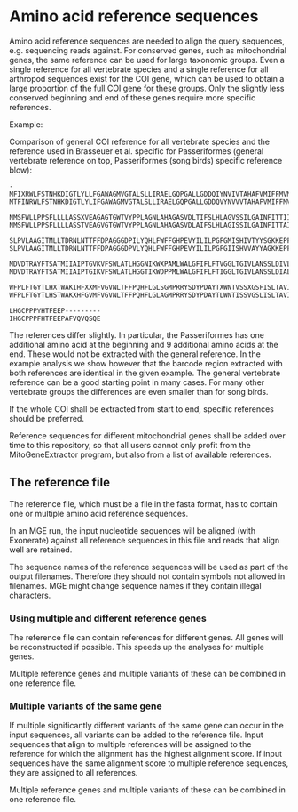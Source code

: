 # Amino acid reference sequences

Amino acid reference sequences are needed to align the query sequences, e.g. sequencing reads against. 
For conserved genes, such as mitochondrial genes, the same reference can be used for large taxonomic groups. Even a single reference for all vertebrate species and a single reference for all arthropod sequences exist for the COI gene, which can be used to obtain a large proportion of the full COI gene for these groups.
Only the slightly less conserved beginning and end of these genes require more specific references.

Example:

Comparison of general COI reference for all vertebrate species and the reference used in Brasseuer et al. specific for Passeriformes (general vertebrate reference on top, Passeriformes (song birds) specific reference blow):

```{r, eval=TRUE}
-MFIXRWLFSTNHKDIGTLYLLFGAWAGMVGTALSLLIRAELGQPGALLGDDQIYNVIVTAHAFVMIFFMVMPIMIGGFGNWLVPLMIGAPDMAFPRMN
MTFINRWLFSTNHKDIGTLYLIFGAWAGMVGTALSLLIRAELGQPGALLGDDQVYNVVVTAHAFVMIFFMVMPIMIGGFGNWLVPLMIGAPDMAFPRMN

NMSFWLLPPSFLLLLASSXVEAGAGTGWTVYPPLAGNLAHAGASVDLTIFSLHLAGVSSILGAINFITTIINMKPPAXSQYQTPLFVWSVLITAVLLLL
NMSFWLLPPSFLLLLASSTVEAGVGTGWTVYPPLAGNLAHAGASVDLAIFSLHLAGISSILGAINFITTAINMKPPALSQYQTPLFVWSVLITAVLLLL

SLPVLAAGITMLLTDRNLNTTFFDPAGGGDPILYQHLFWFFGHPEVYILILPGFGMISHIVTYYSGKKEPFGYMGMVWAMMSIGFLGFIVWAHHMFTVG
SLPVLAAGITMLLTDRNLNTTFFDPAGGGDPVLYQHLFWFFGHPEVYILILPGFGIISHVVAYYAGKKEPFGYMGMVWAMLSIGFLGFIVWAHHMFTVG

MDVDTRAYFTSATMIIAIPTGVKVFSWLATLHGGNIKWXPAMLWALGFIFLFTVGGLTGIVLANSSLDIVLHDTYYVVAHFHYVLSMGAVFAIMGGFVH
MDVDTRAYFTSATMIIAIPTGIKVFSWLATLHGGTIKWDPPMLWALGFIFLFTIGGLTGIVLANSSLDIALHDTYYVVAHFHYVLSMGAVFAILAGFTH

WFPLFTGYTLHXTWAKIHFXXMFVGVNLTFFPQHFLGLSGMPRRYSDYPDAYTXWNTVSSXGSFISLTAVILMXFIIWEAFAAKREVLXVELTXTNXEW
WFPLFTGYTLHSTWAKXHFGVMFVGVNLTFFPQHFLGLAGMPRRYSDYPDAYTLWNTISSVGSLISLTAVIMLVFIIWEAFASKRKALQPELTSTNVEW

LHGCPPPYHTFEEP---------
IHGCPPPFHTFEEPAFVQVQSQE
```

The references differ slightly. In particular, the Passeriformes has one additional amino acid at the beginning and 9 additional amino acids at the end.
These would not be extracted with the general reference. In the example analysis we show however that the barcode region extracted with both references are identical in the given example. The general vertebrate reference can be a good starting point in many cases. For many other vertebrate groups the differences are even smaller than for song birds.

If the whole COI shall be extracted from start to end, specific references should be preferred.


Reference sequences for different mitochondrial genes shall be added over time to this repository, so that all users cannot only profit from the MitoGeneExtractor program, but also from a list of available references.

## The reference file

The reference file, which must be a file in the fasta format, has to contain one or multiple amino acid reference sequences.

In an MGE run, the input nucleotide sequences will be aligned (with Exonerate) against all reference sequences in this file and reads that align well are retained.

The sequence names of the reference sequences will be used as part of the output filenames. Therefore they should not contain symbols not allowed in filenames. MGE might change sequence names if they contain illegal characters.

### Using multiple and different reference genes

The reference file can contain references for different genes. All genes will be reconstructed if possible. This speeds up the analyses for multiple genes.

Multiple reference genes and multiple variants of these can be combined in one reference file.

### Multiple variants of the same gene

If multiple significantly different variants of the same gene can occur in the input sequences, all variants can be added to the reference file. Input sequences that align to multiple references will be assigned to the reference for which the alignment has the highest alignment score. If input sequences have the same alignment score to multiple reference sequences, they are assigned to all references.

Multiple reference genes and multiple variants of these can be combined in one reference file.

